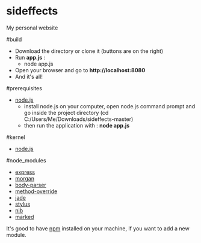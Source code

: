 sideffects
==========
My personal website

#build

* Download the directory or clone it (buttons are on the right)
* Run **app.js** :
	* node app.js
* Open your browser and go to **http://localhost:8080**
* And it's all!

#prerequisites

* [node.js](http://nodejs.org)
	* install node.js on your computer, open node.js command prompt and go inside the project directory (cd C:/Users/Me/Downloads/sideffects-master)
	* then run the application with : **node app.js**

#kernel
* [node.js](http://nodejs.org/)

#node_modules
* [express](https://www.npmjs.org/package/express)
* [morgan](https://www.npmjs.org/package/morgan)
* [body-parser](https://github.com/expressjs/body-parser)
* [method-override](https://github.com/expressjs/method-override)
* [jade](https://www.npmjs.org/package/jade)
* [stylus](https://www.npmjs.org/package/stylus)
* [nib](https://www.npmjs.org/package/nib)
* [marked](https://www.npmjs.org/package/marked)

It's good to have [npm](https://www.npmjs.org/) installed on your machine, if you want to add a new module.